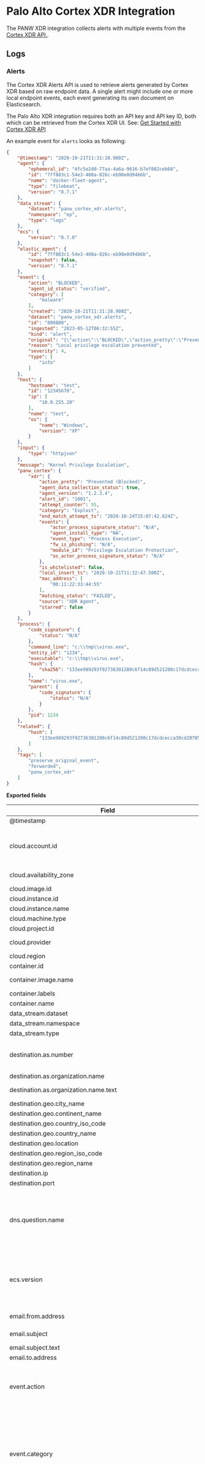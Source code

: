 # Palo Alto Cortex XDR Integration

The PANW XDR integration collects alerts with multiple events from the [Cortex XDR API,](https://docs.paloaltonetworks.com/cortex/cortex-xdr/cortex-xdr-api/cortex-xdr-apis/incident-management/get-alerts).

## Logs

### Alerts

The Cortex XDR Alerts API is used to retrieve alerts generated by Cortex XDR based on raw endpoint data. A single alert might include one or more local endpoint events, each event generating its own document on Elasticsearch.

The Palo Alto XDR integration requires both an API key and API key ID, both which can be retrieved from the Cortex XDR UI. See: [Get Started with Cortex XDR API](https://docs.paloaltonetworks.com/cortex/cortex-xdr/cortex-xdr-api/cortex-xdr-api-overview/get-started-with-cortex-xdr-apis.html)

An example event for `alerts` looks as following:

```json
{
    "@timestamp": "2020-10-21T11:31:28.980Z",
    "agent": {
        "ephemeral_id": "4fc5e240-77aa-4a6a-9616-b7ef082ceb68",
        "id": "7ff883c1-54e3-408a-826c-eb98e0d94b6b",
        "name": "docker-fleet-agent",
        "type": "filebeat",
        "version": "8.7.1"
    },
    "data_stream": {
        "dataset": "panw_cortex_xdr.alerts",
        "namespace": "ep",
        "type": "logs"
    },
    "ecs": {
        "version": "8.7.0"
    },
    "elastic_agent": {
        "id": "7ff883c1-54e3-408a-826c-eb98e0d94b6b",
        "snapshot": false,
        "version": "8.7.1"
    },
    "event": {
        "action": "BLOCKED",
        "agent_id_status": "verified",
        "category": [
            "malware"
        ],
        "created": "2020-10-21T11:31:28.980Z",
        "dataset": "panw_cortex_xdr.alerts",
        "id": "800800",
        "ingested": "2023-05-12T06:32:55Z",
        "kind": "alert",
        "original": "{\"action\":\"BLOCKED\",\"action_pretty\":\"Prevented (Blocked)\",\"agent_data_collection_status\":true,\"agent_device_domain\":null,\"agent_fqdn\":\"test\",\"agent_is_vdi\":null,\"agent_os_sub_type\":\"XP\",\"agent_os_type\":\"Windows\",\"agent_version\":\"1.2.3.4\",\"alert_id\":\"1001\",\"attempt_counter\":55,\"bioc_category_enum_key\":null,\"bioc_indicator\":null,\"category\":\"Exploit\",\"deduplicate_tokens\":null,\"description\":\"Local privilege escalation prevented\",\"detection_timestamp\":1603279888980,\"end_match_attempt_ts\":1603552062824,\"endpoint_id\":\"12345678\",\"events\":{\"action_country\":\"UNKNOWN\",\"action_external_hostname\":null,\"action_file_macro_sha256\":null,\"action_file_md5\":null,\"action_file_name\":null,\"action_file_path\":null,\"action_file_sha256\":null,\"action_local_ip\":null,\"action_local_port\":null,\"action_process_causality_id\":null,\"action_process_image_command_line\":null,\"action_process_image_name\":null,\"action_process_image_sha256\":null,\"action_process_instance_id\":null,\"action_process_signature_status\":\"N/A\",\"action_process_signature_vendor\":null,\"action_registry_data\":null,\"action_registry_full_key\":null,\"action_registry_key_name\":null,\"action_registry_value_name\":null,\"action_remote_ip\":null,\"action_remote_port\":null,\"actor_causality_id\":null,\"actor_process_causality_id\":null,\"actor_process_command_line\":\"c:\\\\tmp\\\\virus.exe\",\"actor_process_image_md5\":null,\"actor_process_image_name\":\"virus.exe\",\"actor_process_image_path\":\"c:\\\\tmp\\\\virus.exe\",\"actor_process_image_sha256\":\"133ee989293f92736301280c6f14c89d521200c17dcdcecca30cd20705332d44\",\"actor_process_instance_id\":\"1234\",\"actor_process_os_pid\":1234,\"actor_process_signature_status\":\"N/A\",\"actor_process_signature_vendor\":null,\"actor_thread_thread_id\":null,\"agent_host_boot_time\":null,\"agent_install_type\":\"NA\",\"association_strength\":null,\"causality_actor_causality_id\":null,\"causality_actor_process_command_line\":null,\"causality_actor_process_execution_time\":null,\"causality_actor_process_image_md5\":null,\"causality_actor_process_image_name\":null,\"causality_actor_process_image_path\":null,\"causality_actor_process_image_sha256\":null,\"causality_actor_process_signature_status\":\"N/A\",\"causality_actor_process_signature_vendor\":null,\"dns_query_name\":null,\"dst_action_country\":null,\"dst_action_external_hostname\":null,\"dst_action_external_port\":null,\"dst_agent_id\":null,\"dst_association_strength\":null,\"dst_causality_actor_process_execution_time\":null,\"event_id\":null,\"event_sub_type\":null,\"event_timestamp\":1603279888980,\"event_type\":\"Process Execution\",\"fw_app_category\":null,\"fw_app_id\":null,\"fw_app_subcategory\":null,\"fw_app_technology\":null,\"fw_device_name\":null,\"fw_email_recipient\":null,\"fw_email_sender\":null,\"fw_email_subject\":null,\"fw_interface_from\":null,\"fw_interface_to\":null,\"fw_is_phishing\":\"N/A\",\"fw_misc\":null,\"fw_rule\":null,\"fw_rule_id\":null,\"fw_serial_number\":null,\"fw_url_domain\":null,\"fw_vsys\":null,\"fw_xff\":null,\"module_id\":\"Privilege Escalation Protection\",\"os_actor_causality_id\":null,\"os_actor_effective_username\":null,\"os_actor_process_causality_id\":null,\"os_actor_process_command_line\":null,\"os_actor_process_image_name\":null,\"os_actor_process_image_path\":null,\"os_actor_process_image_sha256\":null,\"os_actor_process_instance_id\":null,\"os_actor_process_os_pid\":null,\"os_actor_process_signature_status\":\"N/A\",\"os_actor_process_signature_vendor\":null,\"os_actor_thread_thread_id\":null,\"story_id\":null,\"user_name\":null},\"external_id\":\"800800\",\"filter_rule_id\":null,\"host_ip\":[\"10.0.255.20\"],\"host_name\":\"Test\",\"is_whitelisted\":false,\"local_insert_ts\":1603279967500,\"mac\":null,\"mac_address\":[\"00:11:22:33:44:55\"],\"matching_service_rule_id\":null,\"matching_status\":\"FAILED\",\"mitre_tactic_id_and_name\":[\"\"],\"mitre_technique_id_and_name\":[\"\"],\"name\":\"Kernel Privilege Escalation\",\"severity\":\"high\",\"source\":\"XDR Agent\",\"starred\":false}",
        "reason": "Local privilege escalation prevented",
        "severity": 4,
        "type": [
            "info"
        ]
    },
    "host": {
        "hostname": "test",
        "id": "12345678",
        "ip": [
            "10.0.255.20"
        ],
        "name": "test",
        "os": {
            "name": "Windows",
            "version": "XP"
        }
    },
    "input": {
        "type": "httpjson"
    },
    "message": "Kernel Privilege Escalation",
    "panw_cortex": {
        "xdr": {
            "action_pretty": "Prevented (Blocked)",
            "agent_data_collection_status": true,
            "agent_version": "1.2.3.4",
            "alert_id": "1001",
            "attempt_counter": 55,
            "category": "Exploit",
            "end_match_attempt_ts": "2020-10-24T15:07:42.824Z",
            "events": {
                "actor_process_signature_status": "N/A",
                "agent_install_type": "NA",
                "event_type": "Process Execution",
                "fw_is_phishing": "N/A",
                "module_id": "Privilege Escalation Protection",
                "os_actor_process_signature_status": "N/A"
            },
            "is_whitelisted": false,
            "local_insert_ts": "2020-10-21T11:32:47.500Z",
            "mac_address": [
                "00:11:22:33:44:55"
            ],
            "matching_status": "FAILED",
            "source": "XDR Agent",
            "starred": false
        }
    },
    "process": {
        "code_signature": {
            "status": "N/A"
        },
        "command_line": "c:\\tmp\\virus.exe",
        "entity_id": "1234",
        "executable": "c:\\tmp\\virus.exe",
        "hash": {
            "sha256": "133ee989293f92736301280c6f14c89d521200c17dcdcecca30cd20705332d44"
        },
        "name": "virus.exe",
        "parent": {
            "code_signature": {
                "status": "N/A"
            }
        },
        "pid": 1234
    },
    "related": {
        "hash": [
            "133ee989293f92736301280c6f14c89d521200c17dcdcecca30cd20705332d44"
        ]
    },
    "tags": [
        "preserve_original_event",
        "forwarded",
        "panw_cortex_xdr"
    ]
}
```

**Exported fields**

| Field | Description | Type |
|---|---|---|
| @timestamp | Event timestamp. | date |
| cloud.account.id | The cloud account or organization id used to identify different entities in a multi-tenant environment. Examples: AWS account id, Google Cloud ORG Id, or other unique identifier. | keyword |
| cloud.availability_zone | Availability zone in which this host is running. | keyword |
| cloud.image.id | Image ID for the cloud instance. | keyword |
| cloud.instance.id | Instance ID of the host machine. | keyword |
| cloud.instance.name | Instance name of the host machine. | keyword |
| cloud.machine.type | Machine type of the host machine. | keyword |
| cloud.project.id | Name of the project in Google Cloud. | keyword |
| cloud.provider | Name of the cloud provider. Example values are aws, azure, gcp, or digitalocean. | keyword |
| cloud.region | Region in which this host is running. | keyword |
| container.id | Unique container id. | keyword |
| container.image.name | Name of the image the container was built on. | keyword |
| container.labels | Image labels. | object |
| container.name | Container name. | keyword |
| data_stream.dataset | Data stream dataset name. | constant_keyword |
| data_stream.namespace | Data stream namespace. | constant_keyword |
| data_stream.type | Data stream type. | constant_keyword |
| destination.as.number | Unique number allocated to the autonomous system. The autonomous system number (ASN) uniquely identifies each network on the Internet. | long |
| destination.as.organization.name | Organization name. | keyword |
| destination.as.organization.name.text | Multi-field of `destination.as.organization.name`. | match_only_text |
| destination.geo.city_name | City name. | keyword |
| destination.geo.continent_name | Name of the continent. | keyword |
| destination.geo.country_iso_code | Country ISO code. | keyword |
| destination.geo.country_name | Country name. | keyword |
| destination.geo.location | Longitude and latitude. | geo_point |
| destination.geo.region_iso_code | Region ISO code. | keyword |
| destination.geo.region_name | Region name. | keyword |
| destination.ip | IP address of the destination (IPv4 or IPv6). | ip |
| destination.port | Port of the destination. | long |
| dns.question.name | The name being queried. If the name field contains non-printable characters (below 32 or above 126), those characters should be represented as escaped base 10 integers (\DDD). Back slashes and quotes should be escaped. Tabs, carriage returns, and line feeds should be converted to \t, \r, and \n respectively. | keyword |
| ecs.version | ECS version this event conforms to. `ecs.version` is a required field and must exist in all events. When querying across multiple indices -- which may conform to slightly different ECS versions -- this field lets integrations adjust to the schema version of the events. | keyword |
| email.from.address | The email address of the sender, typically from the RFC 5322 `From:` header field. | keyword |
| email.subject | A brief summary of the topic of the message. | keyword |
| email.subject.text | Multi-field of `email.subject`. | match_only_text |
| email.to.address | The email address of recipient | keyword |
| event.action | The action captured by the event. This describes the information in the event. It is more specific than `event.category`. Examples are `group-add`, `process-started`, `file-created`. The value is normally defined by the implementer. | keyword |
| event.category | This is one of four ECS Categorization Fields, and indicates the second level in the ECS category hierarchy. `event.category` represents the "big buckets" of ECS categories. For example, filtering on `event.category:process` yields all events relating to process activity. This field is closely related to `event.type`, which is used as a subcategory. This field is an array. This will allow proper categorization of some events that fall in multiple categories. | keyword |
| event.created | event.created contains the date/time when the event was first read by an agent, or by your pipeline. This field is distinct from @timestamp in that @timestamp typically contain the time extracted from the original event. In most situations, these two timestamps will be slightly different. The difference can be used to calculate the delay between your source generating an event, and the time when your agent first processed it. This can be used to monitor your agent's or pipeline's ability to keep up with your event source. In case the two timestamps are identical, @timestamp should be used. | date |
| event.dataset | Event dataset | constant_keyword |
| event.ingested | Timestamp when an event arrived in the central data store. This is different from `@timestamp`, which is when the event originally occurred.  It's also different from `event.created`, which is meant to capture the first time an agent saw the event. In normal conditions, assuming no tampering, the timestamps should chronologically look like this: `@timestamp` \< `event.created` \< `event.ingested`. | date |
| event.kind | This is one of four ECS Categorization Fields, and indicates the highest level in the ECS category hierarchy. `event.kind` gives high-level information about what type of information the event contains, without being specific to the contents of the event. For example, values of this field distinguish alert events from metric events. The value of this field can be used to inform how these kinds of events should be handled. They may warrant different retention, different access control, it may also help understand whether the data coming in at a regular interval or not. | keyword |
| event.module | Event module | constant_keyword |
| event.original | Raw text message of entire event. Used to demonstrate log integrity or where the full log message (before splitting it up in multiple parts) may be required, e.g. for reindex. This field is not indexed and doc_values are disabled. It cannot be searched, but it can be retrieved from `_source`. If users wish to override this and index this field, please see `Field data types` in the `Elasticsearch Reference`. | keyword |
| event.reason | Reason why this event happened, according to the source. This describes the why of a particular action or outcome captured in the event. Where `event.action` captures the action from the event, `event.reason` describes why that action was taken. For example, a web proxy with an `event.action` which denied the request may also populate `event.reason` with the reason why (e.g. `blocked site`). | keyword |
| event.severity | The numeric severity of the event according to your event source. What the different severity values mean can be different between sources and use cases. It's up to the implementer to make sure severities are consistent across events from the same source. The Syslog severity belongs in `log.syslog.severity.code`. `event.severity` is meant to represent the severity according to the event source (e.g. firewall, IDS). If the event source does not publish its own severity, you may optionally copy the `log.syslog.severity.code` to `event.severity`. | long |
| event.type | This is one of four ECS Categorization Fields, and indicates the third level in the ECS category hierarchy. `event.type` represents a categorization "sub-bucket" that, when used along with the `event.category` field values, enables filtering events down to a level appropriate for single visualization. This field is an array. This will allow proper categorization of some events that fall in multiple event types. | keyword |
| file.hash.md5 | MD5 hash. | keyword |
| file.hash.sha256 | SHA256 hash. | keyword |
| file.name | Name of the file including the extension, without the directory. | keyword |
| file.path | Full path to the file, including the file name. It should include the drive letter, when appropriate. | keyword |
| file.path.text | Multi-field of `file.path`. | match_only_text |
| host.architecture | Operating system architecture. | keyword |
| host.containerized | If the host is a container. | boolean |
| host.domain | Name of the domain of which the host is a member. For example, on Windows this could be the host's Active Directory domain or NetBIOS domain name. For Linux this could be the domain of the host's LDAP provider. | keyword |
| host.hostname | Hostname of the host. It normally contains what the `hostname` command returns on the host machine. | keyword |
| host.id | Unique host id. As hostname is not always unique, use values that are meaningful in your environment. Example: The current usage of `beat.name`. | keyword |
| host.ip | Host ip addresses. | ip |
| host.mac | Host MAC addresses. The notation format from RFC 7042 is suggested: Each octet (that is, 8-bit byte) is represented by two [uppercase] hexadecimal digits giving the value of the octet as an unsigned integer. Successive octets are separated by a hyphen. | keyword |
| host.name | Name of the host. It can contain what `hostname` returns on Unix systems, the fully qualified domain name, or a name specified by the user. The sender decides which value to use. | keyword |
| host.os.build | OS build information. | keyword |
| host.os.codename | OS codename, if any. | keyword |
| host.os.family | OS family (such as redhat, debian, freebsd, windows). | keyword |
| host.os.kernel | Operating system kernel version as a raw string. | keyword |
| host.os.name | Operating system name, without the version. | keyword |
| host.os.name.text | Multi-field of `host.os.name`. | text |
| host.os.platform | Operating system platform (such centos, ubuntu, windows). | keyword |
| host.os.version | Operating system version as a raw string. | keyword |
| host.type | Type of host. For Cloud providers this can be the machine type like `t2.medium`. If vm, this could be the container, for example, or other information meaningful in your environment. | keyword |
| input.type | Type of Filebeat input. | keyword |
| log.file.path | Path to the log file. | keyword |
| log.flags | Flags for the log file. | keyword |
| log.offset | Offset of the entry in the log file. | long |
| message | For log events the message field contains the log message, optimized for viewing in a log viewer. For structured logs without an original message field, other fields can be concatenated to form a human-readable summary of the event. If multiple messages exist, they can be combined into one message. | match_only_text |
| observer.egress.interface.name | Interface name as reported by the system. | keyword |
| observer.ingress.interface.name | Interface name as reported by the system. | keyword |
| observer.serial_number | Observer serial number. | keyword |
| panw_cortex.xdr.action_pretty | Pretty description of the action type. | keyword |
| panw_cortex.xdr.agent_data_collection_status | Collection status of the agent. | boolean |
| panw_cortex.xdr.agent_ip_addresses_v6 | Agent ipv6 address | ip |
| panw_cortex.xdr.agent_is_vdi | If agent is running inside a Virtual Desktop. | keyword |
| panw_cortex.xdr.agent_version | Version of the XDR Endpoint agent. | keyword |
| panw_cortex.xdr.alert_id | The ID of the alert. | keyword |
| panw_cortex.xdr.alert_type | The type of the alert. | keyword |
| panw_cortex.xdr.attempt_counter | Attempts to block or stop the malicious process. | long |
| panw_cortex.xdr.bioc_category_enum_key | Behavior Indicator type key. | keyword |
| panw_cortex.xdr.bioc_description | A description of the related bioc event. | object |
| panw_cortex.xdr.bioc_indicator | The Behavioral Indicator type matching to the event. | keyword |
| panw_cortex.xdr.category | The Alert category. | keyword |
| panw_cortex.xdr.deduplicate_tokens |  | keyword |
| panw_cortex.xdr.description | A description of the related event. | keyword |
| panw_cortex.xdr.end_match_attempt_ts |  | date |
| panw_cortex.xdr.endpoint_id | The unique ID of the endpoint. | keyword |
| panw_cortex.xdr.events.action_country |  | keyword |
| panw_cortex.xdr.events.action_external_hostname | Any external hostname related to the specific event action. | keyword |
| panw_cortex.xdr.events.action_file_macro_sha256 |  | keyword |
| panw_cortex.xdr.events.action_process_causality_id | The parent processor ID related to the action. | keyword |
| panw_cortex.xdr.events.actor_causality_id | The parent process ID of the actor process. | keyword |
| panw_cortex.xdr.events.actor_process_causality_id | The parent processor ID related to the actor. | keyword |
| panw_cortex.xdr.events.actor_process_command_line | Actor full command line. | keyword |
| panw_cortex.xdr.events.actor_process_image_name | Actor binary name. | keyword |
| panw_cortex.xdr.events.actor_process_image_sha256 | SHA256 hash indentifier of the actor. | keyword |
| panw_cortex.xdr.events.actor_process_instance_id | The process ID related to the actor. | keyword |
| panw_cortex.xdr.events.actor_process_signature_status | The signature of the actor process. | keyword |
| panw_cortex.xdr.events.actor_process_signature_vendor | The signature vendor of the actor process. | keyword |
| panw_cortex.xdr.events.agent_host_boot_time | Uptime of the host. | date |
| panw_cortex.xdr.events.agent_install_type | Display name of the actor. | keyword |
| panw_cortex.xdr.events.association_strength |  | long |
| panw_cortex.xdr.events.contains_featured_host |  | keyword |
| panw_cortex.xdr.events.contains_featured_ip |  | keyword |
| panw_cortex.xdr.events.contains_featured_user |  | keyword |
| panw_cortex.xdr.events.dns_query_name | The related DNS query for the event. | keyword |
| panw_cortex.xdr.events.dst_action_country | The country related to the destination. | keyword |
| panw_cortex.xdr.events.dst_action_external_hostname | The external hostname of the destination. | keyword |
| panw_cortex.xdr.events.dst_action_external_port | The external (NAT) port of the destination. | keyword |
| panw_cortex.xdr.events.dst_agent_id | The endpoint ID of a destination agent. | keyword |
| panw_cortex.xdr.events.dst_association_strength |  | long |
| panw_cortex.xdr.events.dst_causality_actor_process_execution_time | The process execution time of the destination process. | keyword |
| panw_cortex.xdr.events.event_id | The ID unique to the underlying event related to the alert. | keyword |
| panw_cortex.xdr.events.event_sub_type | Sub type of the event related to the alert. | integer |
| panw_cortex.xdr.events.event_type | Event type | keyword |
| panw_cortex.xdr.events.fw_app_category | Layer 7 application category related to the firewall event. | keyword |
| panw_cortex.xdr.events.fw_app_id | The layer 7 application ID from the firewall event. | keyword |
| panw_cortex.xdr.events.fw_app_subcategory | Layer 7 application subcategory related to the firewall event. | keyword |
| panw_cortex.xdr.events.fw_app_technology | Layer 7 application type related to the firewall event. | keyword |
| panw_cortex.xdr.events.fw_device_name | Related firewall device. | keyword |
| panw_cortex.xdr.events.fw_email_recipient |  | keyword |
| panw_cortex.xdr.events.fw_email_sender |  | keyword |
| panw_cortex.xdr.events.fw_email_subject |  | keyword |
| panw_cortex.xdr.events.fw_is_phishing | If event is related to a phishing campaign. | keyword |
| panw_cortex.xdr.events.fw_misc | Additional information related to the firewall event. | keyword |
| panw_cortex.xdr.events.fw_url_domain | Related domain to the firewall event. | keyword |
| panw_cortex.xdr.events.fw_vsys | The related VSYS name if applicable. | keyword |
| panw_cortex.xdr.events.fw_xff |  | keyword |
| panw_cortex.xdr.events.module_id | The ID of the module that caught the event. | keyword |
| panw_cortex.xdr.events.os_actor_causality_id | The ID of the OS actor process | keyword |
| panw_cortex.xdr.events.os_actor_effective_username | Username related to the OS actor. | keyword |
| panw_cortex.xdr.events.os_actor_process_causality_id | The ID of the parent process related to the OS actor. | keyword |
| panw_cortex.xdr.events.os_actor_process_command_line | OS actor full command line example. | keyword |
| panw_cortex.xdr.events.os_actor_process_image_name | OS actor binary name. | keyword |
| panw_cortex.xdr.events.os_actor_process_image_path | OS actor binary path. | keyword |
| panw_cortex.xdr.events.os_actor_process_image_sha256 | SHA256 hash indentifier of the OS actor process. | keyword |
| panw_cortex.xdr.events.os_actor_process_instance_id | The process ID related to the OS actor. | keyword |
| panw_cortex.xdr.events.os_actor_process_os_pid | The OS PID related to the related process. | integer |
| panw_cortex.xdr.events.os_actor_process_signature_status | Signature of the OS actor process. | keyword |
| panw_cortex.xdr.events.os_actor_process_signature_vendor | Signature vendor of the OS actor process. | keyword |
| panw_cortex.xdr.events.os_actor_thread_thread_id | The thread ID related to the related OS actor process. | integer |
| panw_cortex.xdr.events.story_id |  | keyword |
| panw_cortex.xdr.external_id | External ID related to the Alert itself. | keyword |
| panw_cortex.xdr.filter_rule_id | ID of the filter rule. | keyword |
| panw_cortex.xdr.is_pcap | If alert contains pcap. | boolean |
| panw_cortex.xdr.is_whitelisted | If process is whitelisted. | boolean |
| panw_cortex.xdr.local_insert_ts |  | date |
| panw_cortex.xdr.mac | Main MAC address of the agent. | keyword |
| panw_cortex.xdr.mac_address | Array of all the MAC addresses related to the agent. | keyword |
| panw_cortex.xdr.matching_service_rule_id |  | keyword |
| panw_cortex.xdr.matching_status | Matching status of the endpoint group. | keyword |
| panw_cortex.xdr.original_tags | Original tags for the asset. | keyword |
| panw_cortex.xdr.resolution_comment |  | keyword |
| panw_cortex.xdr.resolution_status |  | keyword |
| panw_cortex.xdr.source |  | keyword |
| panw_cortex.xdr.starred | If alert type is prioritized (starred). | boolean |
| process.code_signature.status | Additional information about the certificate status. This is useful for logging cryptographic errors with the certificate validity or trust status. Leave unpopulated if the validity or trust of the certificate was unchecked. | keyword |
| process.code_signature.subject_name | Subject name of the code signer | keyword |
| process.command_line | Full command line that started the process, including the absolute path to the executable, and all arguments. Some arguments may be filtered to protect sensitive information. | wildcard |
| process.command_line.text | Multi-field of `process.command_line`. | match_only_text |
| process.entity_id | Unique identifier for the process. The implementation of this is specified by the data source, but some examples of what could be used here are a process-generated UUID, Sysmon Process GUIDs, or a hash of some uniquely identifying components of a process. Constructing a globally unique identifier is a common practice to mitigate PID reuse as well as to identify a specific process over time, across multiple monitored hosts. | keyword |
| process.executable | Absolute path to the process executable. | keyword |
| process.executable.text | Multi-field of `process.executable`. | match_only_text |
| process.hash.md5 | MD5 hash. | keyword |
| process.hash.sha256 | SHA256 hash. | keyword |
| process.name | Process name. Sometimes called program name or similar. | keyword |
| process.name.text | Multi-field of `process.name`. | match_only_text |
| process.parent.code_signature.status | Additional information about the certificate status. This is useful for logging cryptographic errors with the certificate validity or trust status. Leave unpopulated if the validity or trust of the certificate was unchecked. | keyword |
| process.parent.code_signature.subject_name | Subject name of the code signer | keyword |
| process.parent.command_line | Full command line that started the process, including the absolute path to the executable, and all arguments. Some arguments may be filtered to protect sensitive information. | wildcard |
| process.parent.command_line.text | Multi-field of `process.parent.command_line`. | match_only_text |
| process.parent.entity_id | Unique identifier for the process. The implementation of this is specified by the data source, but some examples of what could be used here are a process-generated UUID, Sysmon Process GUIDs, or a hash of some uniquely identifying components of a process. Constructing a globally unique identifier is a common practice to mitigate PID reuse as well as to identify a specific process over time, across multiple monitored hosts. | keyword |
| process.parent.executable | Absolute path to the process executable. | keyword |
| process.parent.executable.text | Multi-field of `process.parent.executable`. | match_only_text |
| process.parent.hash.md5 | MD5 hash. | keyword |
| process.parent.hash.sha256 | SHA256 hash. | keyword |
| process.parent.name | Process name. Sometimes called program name or similar. | keyword |
| process.parent.name.text | Multi-field of `process.parent.name`. | match_only_text |
| process.parent.uptime | Seconds the process has been up. | long |
| process.pid | Process id. | long |
| process.thread.id | Thread ID. | long |
| registry.data.strings | Content when writing string types. Populated as an array when writing string data to the registry. For single string registry types (REG_SZ, REG_EXPAND_SZ), this should be an array with one string. For sequences of string with REG_MULTI_SZ, this array will be variable length. For numeric data, such as REG_DWORD and REG_QWORD, this should be populated with the decimal representation (e.g `"1"`). | wildcard |
| registry.key | Hive-relative path of keys. | keyword |
| registry.path | Full path, including hive, key and value | keyword |
| registry.value | Name of the value written. | keyword |
| related.hash | All the hashes seen on your event. Populating this field, then using it to search for hashes can help in situations where you're unsure what the hash algorithm is (and therefore which key name to search). | keyword |
| related.user | All the user names or other user identifiers seen on the event. | keyword |
| rule.id | A rule ID that is unique within the scope of an agent, observer, or other entity using the rule for detection of this event. | keyword |
| rule.name | The name of the rule or signature generating the event. | keyword |
| source.as.number | Unique number allocated to the autonomous system. The autonomous system number (ASN) uniquely identifies each network on the Internet. | long |
| source.as.organization.name | Organization name. | keyword |
| source.as.organization.name.text | Multi-field of `source.as.organization.name`. | match_only_text |
| source.geo.continent_name | Name of the continent. | keyword |
| source.geo.country_iso_code | Country ISO code. | keyword |
| source.geo.country_name | Country name. | keyword |
| source.geo.location | Longitude and latitude. | geo_point |
| source.ip | IP address of the source (IPv4 or IPv6). | ip |
| source.port | Port of the source. | long |
| tags | List of keywords used to tag each event. | keyword |
| threat.framework | Name of the threat framework used to further categorize and classify the tactic and technique of the reported threat. Framework classification can be provided by detecting systems, evaluated at ingest time, or retrospectively tagged to events. | keyword |
| threat.tactic.id | The id of tactic used by this threat. You can use a MITRE ATT&CK® tactic, for example. (ex. https://attack.mitre.org/tactics/TA0002/ ) | keyword |
| threat.tactic.name | Name of the type of tactic used by this threat. You can use a MITRE ATT&CK® tactic, for example. (ex. https://attack.mitre.org/tactics/TA0002/) | keyword |
| threat.technique.id | The id of technique used by this threat. You can use a MITRE ATT&CK® technique, for example. (ex. https://attack.mitre.org/techniques/T1059/) | keyword |
| threat.technique.name | The name of technique used by this threat. You can use a MITRE ATT&CK® technique, for example. (ex. https://attack.mitre.org/techniques/T1059/) | keyword |
| threat.technique.name.text | Multi-field of `threat.technique.name`. | match_only_text |
| user.domain | Name of the directory the user is a member of. For example, an LDAP or Active Directory domain name. | keyword |
| user.email | User email address. | keyword |
| user.id | Unique identifier of the user. | keyword |
| user.name | Short name or login of the user. | keyword |
| user.name.text | Multi-field of `user.name`. | match_only_text |


